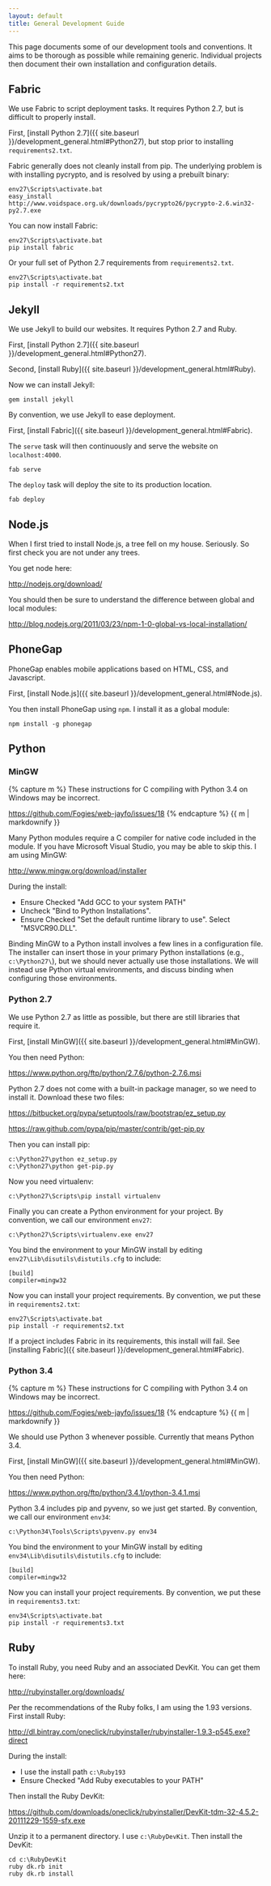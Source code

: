 ```yaml
---
layout: default
title: General Development Guide
---
```


This page documents some of our development tools and conventions. It aims to be thorough as possible while
remaining generic. Individual projects then document their own installation and configuration details.

## <a name="Fabric"></a> Fabric

We use Fabric to script deployment tasks. It requires Python 2.7, but is difficult to properly install.

First, [install Python 2.7]({{ site.baseurl }}/development_general.html#Python27), but stop prior to installing `requirements2.txt`.

Fabric generally does not cleanly install from pip. The underlying problem is with installing pycrypto, and is resolved by using a prebuilt binary:

    env27\Scripts\activate.bat
    easy_install http://www.voidspace.org.uk/downloads/pycrypto26/pycrypto-2.6.win32-py2.7.exe

You can now install Fabric:

    env27\Scripts\activate.bat
    pip install fabric

Or your full set of Python 2.7 requirements from `requirements2.txt`.

    env27\Scripts\activate.bat
    pip install -r requirements2.txt

## <a name="Jekyll"></a> Jekyll

We use Jekyll to build our websites. It requires Python 2.7 and Ruby.

First, [install Python 2.7]({{ site.baseurl }}/development_general.html#Python27).

Second, [install Ruby]({{ site.baseurl }}/development_general.html#Ruby).

Now we can install Jekyll:

    gem install jekyll

By convention, we use Jekyll to ease deployment.

First, [install Fabric]({{ site.baseurl }}/development_general.html#Fabric).

The `serve` task will then continuously and serve the website on `localhost:4000`.

    fab serve

The `deploy` task will deploy the site to its production location.

    fab deploy

## <a name="Node.js"></a> Node.js

When I first tried to install Node.js, a tree fell on my house. Seriously. So first check you are not under any trees.

You get node here:

<http://nodejs.org/download/>

You should then be sure to understand the difference between global and local modules:

<http://blog.nodejs.org/2011/03/23/npm-1-0-global-vs-local-installation/>

## <a name="PhoneGap"></a> PhoneGap

PhoneGap enables mobile applications based on HTML, CSS, and Javascript.

First, [install Node.js]({{ site.baseurl }}/development_general.html#Node.js).

You then install PhoneGap using `npm`. I install it as a global module:

    npm install -g phonegap

## Python

### <a name="MinGW"></a> MinGW

<div class="alert">
{% capture m %}
These instructions for C compiling with Python 3.4 on Windows may be incorrect.

<https://github.com/Fogies/web-jayfo/issues/18>
{% endcapture %}
{{ m | markdownify }}
</div>

Many Python modules require a C compiler for native code included in the module. If you have Microsoft Visual Studio, you may be able to skip this. I am using MinGW:

<http://www.mingw.org/download/installer>

During the install:

  * Ensure Checked "Add GCC to your system PATH"
  * Uncheck "Bind to Python Installations".
  * Ensure Checked "Set the default runtime library to use". Select "MSVCR90.DLL".

Binding MinGW to a Python install involves a few lines in a configuration file. The installer can insert those in your primary Python installations (e.g., `c:\Python27\`), but we should never actually use those installations.  We will instead use Python virtual environments, and discuss binding when configuring those environments.

### <a name="Python27"></a> Python 2.7

We use Python 2.7 as little as possible, but there are still libraries that require it.

First, [install MinGW]({{ site.baseurl }}/development_general.html#MinGW).

You then need Python:

<https://www.python.org/ftp/python/2.7.6/python-2.7.6.msi>

Python 2.7 does not come with a built-in package manager, so we need to install it. Download these two files:

<https://bitbucket.org/pypa/setuptools/raw/bootstrap/ez_setup.py>

<https://raw.github.com/pypa/pip/master/contrib/get-pip.py>

Then you can install pip:

    c:\Python27\python ez_setup.py
    c:\Python27\python get-pip.py

Now you need virtualenv:

    c:\Python27\Scripts\pip install virtualenv

Finally you can create a Python environment for your project. By convention, we call our environment `env27`:

    c:\Python27\Scripts\virtualenv.exe env27

You bind the environment to your MinGW install by editing `env27\Lib\disutils\distutils.cfg` to include:

    [build]
    compiler=mingw32

Now you can install your project requirements. By convention, we put these in `requirements2.txt`:

    env27\Scripts\activate.bat
    pip install -r requirements2.txt

If a project includes Fabric in its requirements, this install will fail. See [installing Fabric]({{ site.baseurl }}/development_general.html#Fabric).

### <a name="Python34"></a> Python 3.4

<div class="alert">
{% capture m %}
These instructions for C compiling with Python 3.4 on Windows may be incorrect.

<https://github.com/Fogies/web-jayfo/issues/18>
{% endcapture %}
{{ m | markdownify }}
</div>

We should use Python 3 whenever possible. Currently that means Python 3.4.

First, [install MinGW]({{ site.baseurl }}/development_general.html#MinGW).

You then need Python:

<https://www.python.org/ftp/python/3.4.1/python-3.4.1.msi>

Python 3.4 includes pip and pyvenv, so we just get started. By convention, we call our environment `env34`:

    c:\Python34\Tools\Scripts\pyvenv.py env34

You bind the environment to your MinGW install by editing `env34\Lib\disutils\distutils.cfg` to include:

    [build]
    compiler=mingw32

Now you can install your project requirements. By convention, we put these in `requirements3.txt`:

    env34\Scripts\activate.bat
    pip install -r requirements3.txt

## <a name="Ruby"></a> Ruby

To install Ruby, you need Ruby and an associated DevKit. You can get them here:

<http://rubyinstaller.org/downloads/>

Per the recommendations of the Ruby folks, I am using the 1.93 versions. First install Ruby:

<http://dl.bintray.com/oneclick/rubyinstaller/rubyinstaller-1.9.3-p545.exe?direct>

During the install:

  * I use the install path `c:\Ruby193`
  * Ensure Checked "Add Ruby executables to your PATH"

Then install the Ruby DevKit:

<https://github.com/downloads/oneclick/rubyinstaller/DevKit-tdm-32-4.5.2-20111229-1559-sfx.exe>

Unzip it to a permanent directory. I use `c:\RubyDevKit`. Then install the DevKit:

    cd c:\RubyDevKit
    ruby dk.rb init
    ruby dk.rb install